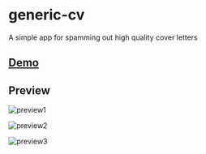 # generic-cv
A simple app for spamming out high quality cover letters

## [Demo](https://do-jonathan4.github.io/generic-cv/)

## Preview
![preview1](https://user-images.githubusercontent.com/67031107/201660215-5a36c9b3-39b0-4be7-97b1-446b0e08d269.gif)

![preview2](https://user-images.githubusercontent.com/67031107/201660226-e226d958-da19-4a12-90c6-503a291cb0e9.gif)

![preview3](https://user-images.githubusercontent.com/67031107/201660678-0e909a1b-4209-42f7-b79c-bb5a839af010.gif)

